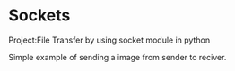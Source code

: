 # Sockets

Project:File Transfer by using socket module in python

Simple example of sending a image from sender to reciver.

